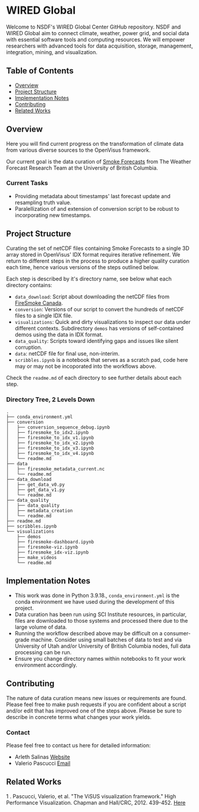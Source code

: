 # WIRED Global 

Welcome to NSDF's WIRED Global Center GitHub repository. NSDF and WIRED Global aim to connect climate, weather, power grid, and social data with essential software tools and computing resources. We will empower researchers with advanced tools for data acquisition, storage, management, integration, mining, and visualization.

## Table of Contents

- [Overview](#overview)
- [Project Structure](#project-structure)
- [Implementation Notes](#implementation-notes)
- [Contributing](#contributing)
- [Related Works](#related-works)

## Overview

Here you will find current progress on the transformation of climate data from various diverse sources to the OpenVisus framework.

Our current goal is the data curation of [Smoke Forecasts](https://firesmoke.ca/) from The Weather Forecast Research Team at the University of British Columbia.

### Current Tasks
- Providing metadata about timestamps' last forecast update and resampling truth value.
- Paralellization of and extension of conversion script to be robust to incorporating new timestamps.

## Project Structure

Curating the set of netCDF files containing Smoke Forecasts to a single 3D array stored in OpenVisus' IDX format requires iterative refinement. We return to different steps in the process to produce a higher quality curation each time, hence various versions of the steps outlined below.

Each step is described by it's directory name, see below what each directory contains:
- `data_download`: Script about downloading the netCDF files from [FireSmoke Canada](https://firesmoke.ca/).
- `conversion`: Versions of our script to convert the hundreds of netCDF files to a single IDX file.
- `visualizations`: Quick and dirty visualizations to inspect our data under different contexts. Subdirectory `demos` has versions of self-contained demos using the data in IDX format.
- `data_quality`: Scripts toward identifying gaps and issues like silent corruption.
- `data`: netCDF file for final use, non-interim.
- `scribbles.ipynb` is a notebook that serves as a scratch pad, code here may or may not be incoporated into the workflows above.

Check the `readme.md` of each directory to see further details about each step.

### Directory Tree, 2 Levels Down
```
.
├── conda_environment.yml
├── conversion
│   ├── conversion_sequence_debug.ipynb
│   ├── firesmoke_to_idx2.ipynb
│   ├── firesmoke_to_idx_v1.ipynb
│   ├── firesmoke_to_idx_v2.ipynb
│   ├── firesmoke_to_idx_v3.ipynb
│   ├── firesmoke_to_idx_v4.ipynb
│   └── readme.md
├── data
│   ├── firesmoke_metadata_current.nc
│   └── readme.md
├── data_download
│   ├── get_data_v0.py
│   ├── get_data_v1.py
│   └── readme.md
├── data_quality
│   ├── data_quality
│   ├── metadata_creation
│   └── readme.md
├── readme.md
├── scribbles.ipynb
└── visualizations
    ├── demos
    ├── firesmoke-dashboard.ipynb
    ├── firesmoke-viz.ipynb
    ├── firesmoke_idx-viz.ipynb
    ├── make_videos
    └── readme.md
```

## Implementation Notes

- This work was done in Python 3.9.18., `conda_environment.yml` is the conda environment we have used during the development of this project.
- Data curation has been run using SCI Institute resources, in particular, files are downloaded to those systems and processed there due to the large volume of data.
- Running the workflow described above may be difficult on a consumer-grade machine. Consider using small batches of data to test and via University of Utah and/or University of British Columbia nodes, full data processing can be run.
- Ensure you change directory names within notebooks to fit your work environment accordingly.

## Contributing

The nature of data curation means new issues or requirements are found. Please feel free to make push requests if you are confident about a script and/or edit that has improved one of the steps above. Please be sure to describe in concrete terms what changes your work yields.

### Contact

Please feel free to contact us here for detailed information:
- Arleth Salinas [Website](https://arlethzuri.github.io/)
- Valerio Pascucci [Email](mailto:pascucci.valerio@gmail.com)

## Related Works
1 . Pascucci, Valerio, et al. "The ViSUS visualization framework." High Performance Visualization. Chapman and Hall/CRC, 2012. 439-452. [Here](https://www.taylorfrancis.com/chapters/edit/10.1201/b12985-32/visus-visualization-framework-valerio-pascucci-giorgio-scorzelli-brian-summa-peer-timo-bremer-attila-gyulassy-cameron-christensen-sujin-philip-sidharth-kumar)
